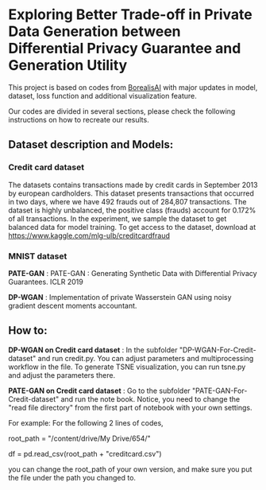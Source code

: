 # Exploring  Better Trade-off in Private Data Generation between Differential Privacy Guarantee and Generation Utility

This project is based on codes from [BorealisAI](https://github.com/BorealisAI/private-data-generation "private-data-generation") with major updates in model, dataset, loss function and additional visualization feature.

Our codes are divided in several sections, please check the following instructions on how to recreate our results.




## Dataset description and Models:

### Credit card dataset
The datasets contains transactions made by credit cards in September 2013 by european cardholders. 
This dataset presents transactions that occurred in two days, where we have 492 frauds out of 284,807 transactions. The dataset is highly unbalanced, the positive class (frauds) account for 0.172% of all transactions. In the experiment, we sample the dataset to get balanced data for model training. To get access to the dataset, download at https://www.kaggle.com/mlg-ulb/creditcardfraud

### MNIST dataset

**PATE-GAN** : PATE-GAN : Generating Synthetic Data with Differential Privacy Guarantees. ICLR 2019

**DP-WGAN** : Implementation of private Wasserstein GAN using noisy gradient descent moments accountant. 

## How to:

**DP-WGAN on Credit card dataset** : In the subfolder "DP-WGAN-For-Credit-dataset" and run credit.py. You can adjust parameters and multiprocessing workflow in the file. 
To generate TSNE visualization, you can run tsne.py and adjust the parameters there.

**PATE-GAN on Credit card dataset** : Go to the subfolder "PATE-GAN-For-Credit-dataset" and run the note book.
Notice, you need to change the "read file directory" from the first part of notebook with your own settings.

For example: 
For the following 2 lines of codes, 

root_path = "/content/drive/My Drive/654/"

df = pd.read_csv(root_path + "creditcard.csv")

you can change the root_path of your own version, and make sure you put the file under the path you changed to.















